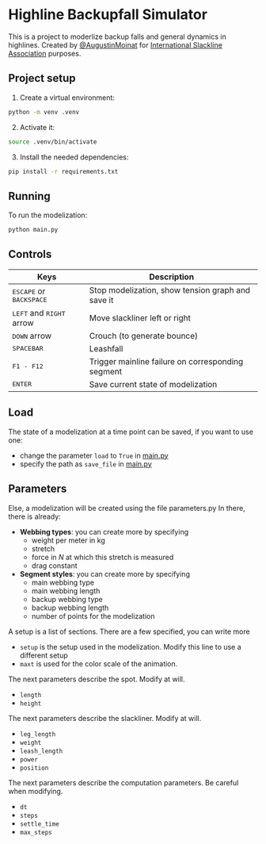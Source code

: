 # Highline Backupfall Simulator

This is a project to moderlize backup falls and general dynamics in highlines.
Created by [@AugustinMoinat](https://github.com/AugustinMoinat) for [International Slackline Association](https://www.slacklineinternational.org/) purposes.


## Project setup

1. Create a virtual environment:
```bash
python -m venv .venv
```
2. Activate it:
```bash
source .venv/bin/activate
```
3. Install the needed dependencies:
```bash
pip install -r requirements.txt
```


## Running 

To run the modelization:
```bash
python main.py
```


## Controls

|Keys|Description|
|---|---|
|<kbd>ESCAPE</kbd> or <kbd>BACKSPACE</kbd> | Stop modelization, show tension graph and save it|
|<kbd>LEFT</kbd> and <kbd>RIGHT</kbd> arrow | Move slackliner left or right|
|<kbd>DOWN</kbd> arrow | Crouch (to generate bounce)|
|<kbd>SPACEBAR</kbd> | Leashfall|
|<kbd>F1 - F12</kbd> | Trigger mainline failure on corresponding segment|
|<kbd>ENTER</kbd> | Save current state of modelization|


## Load

The state of a modelization at a time point can be saved, if you want to use one:
- change the parameter `load` to `True` in [main.py](main.py)
- specify the path as `save_file` in [main.py](main.py)


## Parameters

Else, a modelization will be created using the file parameters.py
In there, there is already:
- **Webbing types**: you can create more by specifying
	- weight per meter in kg
	- stretch
	- force in _N_ at which this stretch is measured
	- drag constant
- **Segment styles**: you can create more by specifying
	- main webbing type
	- main webbing length
	- backup webbing type
	- backup webbing  length
	- number of points for the modelization

A setup is a list of sections. There are a few specified, you can write more
- `setup` is the setup used in the modelization. Modify this line to use a different setup
- `maxt` is used for the color scale of the animation.

The next parameters describe the spot. Modify at will.
- `length`
- `height`

The next parameters describe the slackliner. Modify at will.
- `leg_length`
- `weight`
- `leash_length`
- `power`
- `position`

The next parameters describe the computation parameters. Be careful when modifying.
- `dt`
- `steps`
- `settle_time`
- `max_steps`
